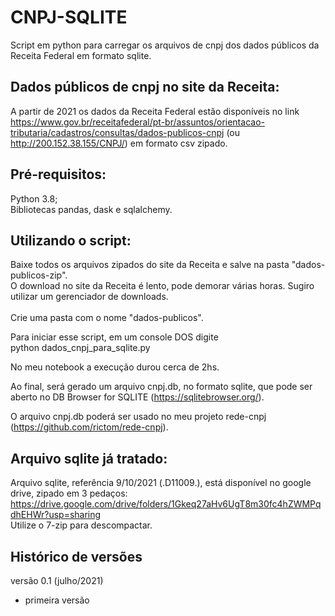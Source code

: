 # CNPJ-SQLITE
Script em python para carregar os arquivos de cnpj dos dados públicos da Receita Federal em formato sqlite.

## Dados públicos de cnpj no site da Receita:
A partir de 2021 os dados da Receita Federal estão disponíveis no link https://www.gov.br/receitafederal/pt-br/assuntos/orientacao-tributaria/cadastros/consultas/dados-publicos-cnpj (ou http://200.152.38.155/CNPJ/) em formato csv zipado. 

## Pré-requisitos:
Python 3.8;<br>
Bibliotecas pandas, dask e sqlalchemy.<br>

## Utilizando o script:
Baixe todos os arquivos zipados do site da Receita e salve na pasta "dados-publicos-zip".<br>
O download no site da Receita é lento, pode demorar várias horas. Sugiro utilizar um gerenciador de downloads.<br><br>
Crie uma pasta com o nome "dados-publicos".<br>

Para iniciar esse script, em um console DOS digite<br>
python dados_cnpj_para_sqlite.py<br>

No meu notebook a execução durou cerca de 2hs.

Ao final, será gerado um arquivo cnpj.db, no formato sqlite, que pode ser aberto no DB Browser for SQLITE (https://sqlitebrowser.org/).<br>

O arquivo cnpj.db poderá ser usado no meu projeto rede-cnpj (https://github.com/rictom/rede-cnpj).<br>

## Arquivo sqlite já tratado:
Arquivo sqlite, referência 9/10/2021 (.D11009.), está disponível no google drive, zipado em 3 pedaços:
https://drive.google.com/drive/folders/1Gkeq27aHv6UgT8m30fc4hZWMPqdhEHWr?usp=sharing <br>
Utilize o 7-zip para descompactar.<br>

## Histórico de versões

versão 0.1 (julho/2021)
- primeira versão

